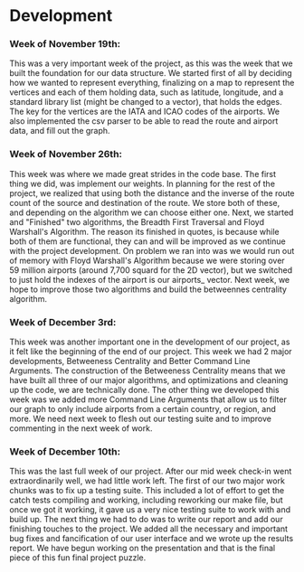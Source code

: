 # Development

### Week of November 19th:
This was a very important week of the project, as this was the week that we built the foundation for our data structure.
We started first of all by deciding how we wanted to represent everything, finalizing on a map to represent the vertices
and each of them holding data, such as latitude, longitude, and a standard library list (might be changed to a vector),
that holds the edges. The key for the vertices are the IATA and ICAO codes of the airports. We also implemented the csv
parser to be able to read the route and airport data, and fill out the graph.


### Week of November 26th:
This week was where we made great strides in the code base. The first thing we did, was implement our weights. In 
planning for the rest of the project, we realized that using both the distance and the inverse of the route count
of the source and destination of the route. We store both of these, and depending on the algorithm we can choose
either one. Next, we started and "Finished" two algorithms, the Breadth First Traversal and Floyd Warshall's Algorithm.
The reason its finished in quotes, is because while both of them are functional, they can and will be improved
as we continue with the project development. On problem we ran into was we would run out of memory with Floyd
Warshall's Algorithm because we were storing over 59 million airports (around 7,700 squard for the 2D vector), but we 
switched to just hold the indexes of the airport is our airports_ vector. Next week, we hope to improve those two
algorithms and build the betweennes centrality algorithm.


### Week of December 3rd:
This week was another important one in the development of our project, as it felt like the beginning of the end
of our project. This week we had 2 major developments, Betweeness Centrality and Better Command Line Arguments.
The construction of the Betweeness Centrality means that we have built all three of our major algorithms, and
optimizations and cleaning up the code, we are technically done. The other thing we
developed this week was we added more Command Line Arguments that allow us to filter our graph to only 
include airports from a certain country, or region, and more. We need next week to flesh out our testing suite
and to improve commenting in the next week of work.

### Week of December 10th:
This was the last full week of our project. After our mid week check-in went extraordinarily well, we had little
work left. The first of our two major work chunks was to fix up a testing suite. This included a lot of effort
to get the catch tests compiling and working, including reworking our make file, but once we got it working,
it gave us a very nice testing suite to work with and build up. The next thing we had to do was to write our 
report and add our finishing touches to the project. We added all the necessary and important bug fixes and
fancification of our user interface and we wrote up the results report. We have begun working on the presentation
and that is the final piece of this fun final project puzzle.
